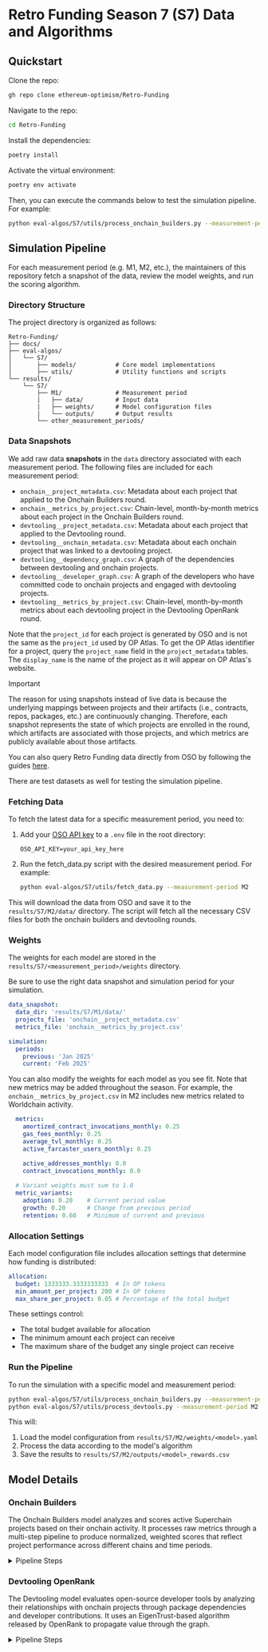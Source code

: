 # Retro Funding Season 7 (S7) Data and Algorithms

## Quickstart

Clone the repo:

```bash
gh repo clone ethereum-optimism/Retro-Funding
```

Navigate to the repo:

```bash
cd Retro-Funding
```

Install the dependencies:

```bash
poetry install
```

Activate the virtual environment:

```bash
poetry env activate
```

Then, you can execute the commands below to test the simulation pipeline. For example:

```bash
python eval-algos/S7/utils/process_onchain_builders.py --measurement-period M1 --model onchain__goldilocks
```

## Simulation Pipeline

For each measurement period (e.g. M1, M2, etc.), the maintainers of this repository fetch a snapshot of the data, review the model weights, and run the scoring algorithm.

### Directory Structure

The project directory is organized as follows:

```
Retro-Funding/
├── docs/
├── eval-algos/
│   └── S7/
│       ├── models/           # Core model implementations
│       ├── utils/            # Utility functions and scripts
└── results/
    └── S7/
        ├── M1/               # Measurement period
        |   ├── data/         # Input data
        |   ├── weights/      # Model configuration files
        |   └── outputs/      # Output results
        └── other_measurement_periods/
```

### Data Snapshots

We add raw data **snapshots** in the `data` directory associated with each measurement period. The following files are included for each measurement period:

- `onchain__project_metadata.csv`: Metadata about each project that applied to the Onchain Builders round.
- `onchain__metrics_by_project.csv`: Chain-level, month-by-month metrics about each project in the Onchain Builders round.
- `devtooling__project_metadata.csv`: Metadata about each project that applied to the Devtooling round.
- `devtooling__onchain_metadata.csv`: Metadata about each onchain project that was linked to a devtooling project.
- `devtooling__dependency_graph.csv`: A graph of the dependencies between devtooling and onchain projects.
- `devtooling__developer_graph.csv`: A graph of the developers who have committed code to onchain projects and engaged with devtooling projects.
- `devtooling__metrics_by_project.csv`: Chain-level, month-by-month metrics about each devtooling project in the Devtooling OpenRank round.

Note that the `project_id` for each project is generated by OSO and is not the same as the `project_id` used by OP Atlas. To get the OP Atlas identifier for a project, query the `project_name` field in the `project_metadata` tables. The `display_name` is the name of the project as it will appear on OP Atlas's website.

> [!IMPORTANT]
> The reason for using snapshots instead of live data is because the underlying mappings between projects and their artifacts (i.e., contracts, repos, packages, etc.) are continuously changing. Therefore, each snapshot represents the state of which projects are enrolled in the round, which artifacts are associated with those projects, and which metrics are publicly available about those artifacts.

You can also query Retro Funding data directly from OSO by following the guides [here](https://docs.opensource.observer/docs/contribute-models/retrofunding/s7-api-examples).

There are test datasets as well for testing the simulation pipeline.

### Fetching Data

To fetch the latest data for a specific measurement period, you need to:

1. Add your [OSO API key](https://docs.opensource.observer/docs/get-started/python) to a `.env` file in the root directory:
   
   ```
   OSO_API_KEY=your_api_key_here
   ```

2. Run the fetch_data.py script with the desired measurement period. For example:
   ```bash
   python eval-algos/S7/utils/fetch_data.py --measurement-period M2
   ```

This will download the data from OSO and save it to the `results/S7/M2/data/` directory. The script will fetch all the necessary CSV files for both the onchain builders and devtooling rounds.

### Weights

The weights for each model are stored in the `results/S7/<measurement_period>/weights` directory.

Be sure to use the right data snapshot and simulation period for your simulation.

```yaml
data_snapshot:
  data_dir: 'results/S7/M1/data/'
  projects_file: 'onchain__project_metadata.csv'
  metrics_file: 'onchain__metrics_by_project.csv'

simulation:
  periods:
    previous: 'Jan 2025'
    current: 'Feb 2025'
```

You can also modify the weights for each model as you see fit. Note that new metrics may be added throughout the season. For example, the `onchain__metrics_by_project.csv` in M2 includes new metrics related to Worldchain activity.

```yaml
  metrics:
    amortized_contract_invocations_monthly: 0.25
    gas_fees_monthly: 0.25
    average_tvl_monthly: 0.25
    active_farcaster_users_monthly: 0.25

    active_addresses_monthly: 0.0
    contract_invocations_monthly: 0.0
  
  # Variant weights must sum to 1.0
  metric_variants:
    adoption: 0.20    # Current period value
    growth: 0.20      # Change from previous period
    retention: 0.60   # Minimum of current and previous
```

### Allocation Settings

Each model configuration file includes allocation settings that determine how funding is distributed:

```yaml
allocation:
  budget: 1333333.3333333333  # In OP tokens
  min_amount_per_project: 200 # In OP tokens
  max_share_per_project: 0.05 # Percentage of the total budget
```

These settings control:
- The total budget available for allocation
- The minimum amount each project can receive
- The maximum share of the budget any single project can receive

### Run the Pipeline

To run the simulation with a specific model and measurement period:

```bash
python eval-algos/S7/utils/process_onchain_builders.py --measurement-period M2 --model onchain__goldilocks
python eval-algos/S7/utils/process_devtools.py --measurement-period M2 --model devtooling__arcturus
```

This will:
1. Load the model configuration from `results/S7/M2/weights/<model>.yaml`
2. Process the data according to the model's algorithm
3. Save the results to `results/S7/M2/outputs/<model>_rewards.csv`

## Model Details

### Onchain Builders

The Onchain Builders model analyzes and scores active Superchain projects based on their onchain activity. It processes raw metrics through a multi-step pipeline to produce normalized, weighted scores that reflect project performance across different chains and time periods.

<details>
<summary>Pipeline Steps</summary>

#### 1. Filter and Pivot Raw Metrics
- Takes raw metrics data with non-zero weights for specified measurement periods
- Pivots data by chain and metric to create a structured view
- Groups by `project_id`, `project_name`, `display_name`, and `chain`

#### 2. Sum and Weight by Chain
- Applies chain-specific weights (e.g., different weights for OP Mainnet vs other chains)
- Sums weighted metrics across all chains for each project
- Preserves project metadata in the aggregation

#### 3. Calculate Metric Variants
For each metric, computes three variants:
- **Adoption**: Current period value
- **Growth**: Positive difference between current and previous period values
- **Retention**: Minimum value between current and previous periods

#### 4. Normalize Metric Variants
- Applies min-max normalization to each metric variant
- Scales values to [0,1] range while preserving null values (e.g., TVL for non-DeFi projects)
- Optionally caps values at a specified percentile (e.g., 97th percentile)
- Uses fallback center value (0.5) when range is zero

#### 5. Apply Weights
- Multiplies each normalized metric variant by:
  - Its metric-specific weight
  - Its variant-specific weight (adoption/growth/retention)

#### 6. Aggregate Final Scores
- Combines weighted variants using power mean (p=2)
- Normalizes final scores to sum to 1.0

#### 7. Prepare Results
- Flattens multi-level columns for readability
- Merges intermediate results for transparency
- Sorts projects by final weighted score
</details>

### Devtooling OpenRank

The Devtooling model evaluates open-source developer tools by analyzing their relationships with onchain projects through package dependencies and developer contributions. It uses an EigenTrust-based algorithm released by OpenRank to propagate value through the graph.

<details>
<summary>Pipeline Steps</summary>

#### 1. Build Unweighted Graph
Constructs a directed graph with three types of edges:
- **Package Dependencies**: Onchain projects → Devtooling projects
- **Commit Events**: Onchain projects → Developers
- **GitHub Engagement**: Developers → Devtooling projects

Removes duplicate edges when an onchain project is also a devtooling project.

#### 2. Compute Onchain Project Pretrust
- Uses economic metrics from onchain projects
- Applies log transformation and min-max scaling
- Combines metrics using configured weights
- Normalizes scores to sum to 1.0

#### 3. Compute Devtooling Project Pretrust
- Uses GitHub metrics (num packages, stars, forks, etc.)
- Applies log transformation and min-max scaling
- Combines metrics using configured weights
- Normalizes scores to sum to 1.0

#### 4. Compute Developer Reputation
- Developers are pre-filtered to focus on active developers committing code to onchain project repos in Rust, Solidity, TypeScript, and Vyper
- Distributes onchain project pretrust to developers based on commit activity

#### 5. Weight Edges
Applies weights based on:
- Link type (package dependency, commit, GitHub engagement)
- Event type (NPM, CARGO, COMMIT_CODE)
- Time decay for non-static relationships
- More recent interactions contribute more weight in most cases

#### 6. Apply EigenTrust
- Combines pretrust scores from all sources
- Runs EigenTrust propagation on weighted graph
- Computes final trust scores for each node

#### 7. Rank and Evaluate Projects
- Ranks devtooling projects by final EigenTrust scores
- Applies eligibility criteria:
  - Minimum package dependency count
  - Minimum developer link count
- Normalizes scores among eligible projects

#### 8. Serialize Value Flow
- Uses iterative proportional fitting (IPF)
- Creates detailed value flow attribution
- Ensures contribution sums match:
  - Per devtool: Sum equals its overall score
  - Per onchain project: Sum equals its pretrust
</details>
